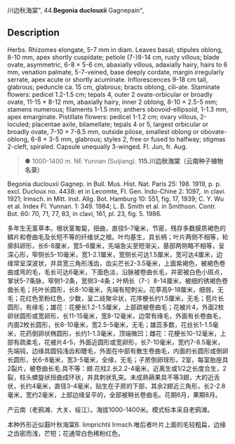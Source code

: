 川边秋海棠",
44.**Begonia duclouxii** Gagnepain",

## Description
Herbs. Rhizomes elongate, 5-7 mm in diam. Leaves basal; stipules oblong, 8-10 mm, apex shortly cuspidate; petiole (7-)8-14 cm, rusty villous; blade ovate, asymmetric, 6-8 × 5-6 cm, abaxially villous, adaxially hairy, hairs to 6 mm, venation palmate, 5-7-veined, base deeply cordate, margin irregularly serrate, apex acute or shortly acuminate. Inflorescences 9-18 cm tall, glabrous; peduncle ca. 15 cm, glabrous; bracts oblong, cili-ate. Staminate flowers: pedicel 1.2-1.5 cm; tepals 4, outer 2 ovate-orbicular or broadly ovate, 11-15 × 8-12 mm, abaxially hairy, inner 2 oblong, 8-10 × 2.5-5 mm; stamens numerous; filaments 1-1.5 mm; anthers obovoid-ellipsoid, 1-1.3 mm, apex emarginate. Pistillate flowers: pedicel 1-1.2 cm; ovary villous, 2-loculed; placentae axile, bilamellate; tepals 4 or 5, largest orbicular or broadly ovate, 7-10 × 7-8.5 mm, outside pilose, smallest oblong or obovate-oblong, 6-8 × 3-5 mm, glabrous; styles 2, free or fused to halfway; stigmas 2-cleft, spiraled. Capsule unequally 3-winged. Fl. Jun, fr. Aug.

> ● 1000-1400 m. NE Yunnan (Suijiang).
**115.川边秋海棠（云南种子植物名录）**

Begonia duclouxii Gagnep. in Bull. Mus. Hist. Nat. Paris 25: 198. 1919, p. p. excl. Ducloux no. 4438: et in Lecomte, Fl. Gen. Indo-Chine 2: 1097,. in clavi. 1921; Irmsch. in Mitt. Inst. Allg. Bot. Hamburg 10: 551, fig. 17, 1939; C. Y. Wu et al. Index Fl. Yunnan. 1: 349. 1984; L. B. Smith et al. in Smithson. Contr. Bot. 60: 70, 71, 77, 83, in clavi, 161, pl. 23, fig. 5. 1986.

多年生无茎草本。根状茎匍匐，扭曲，直径5-7毫米，节密，残存多数膜质褐色的鳞片和卷曲毛及长短不等的纤维状之根。叶均基生，具长柄；叶片两侧不相等，轮廓斜卵形，长6-8厘米，宽5-6厘米，先端急尖至短渐尖，基部两侧略不相等，呈深心形，窄侧长5-10毫米，宽1-2.1厘米，宽侧长可达1.5厘米，宽可达4厘米，边缘常呈深波状，并具宽三角形浅齿，齿尖芒长2-3.5毫米，上面紫褐色，被褐色卷曲或弯的毛，毛长可达6毫米，下面色淡，沿脉被卷曲长毛，并密被白色小斑点，掌状5-7条脉，窄侧1-2条，宽侧3-4条；叶柄长（7-）8-14厘米，被细的锈褐色卷曲长毛；托叶长圆形，长8-10毫米，先端有短刺尖。花葶高9-18厘米，细弱，无毛；花红色至粉红色，少数，呈二歧聚伞状，花序梗长约1.5厘米，无毛；苞片长圆形，有缘毛；雄花：花梗长1.2-1.5厘米，上部疏被卷曲毛；花被片4，外面2枚卵状圆形或宽卵形，长11-15毫米，宽8-12毫米，边常有缘毛，外面有长卷曲毛，内面2枚长圆形，长8-10毫米，宽2.5-5毫米，无毛；雄蕊多数，花丝长1-1.5毫米，花药倒卵状椭圆形，长约1-1.3毫米，顶端微凹；雌花：花梗长10-12毫米，上部有疏柔毛，花被片4-5，外面近圆形或宽卵形，长7-10毫米，宽约7-8.5毫米，先端钝，边缘具圆钝浅齿和睫毛，外面在中部有散生卷曲毛，内面的长圆形或倒卵长圆形，长6-8毫米，宽3-5毫米，全缘，无毛；子房倒卵球形，2室，每室胎座具2裂片，被卷曲长毛.具不等：翅.花柱2.长2.2-4毫米，近离生或1/2之长度合生，2裂，柱头螺旋状扭曲成环状，并具刺状乳突。未成熟蒴果具不等3翅，大的近舌状，长约4毫米，直径3-4毫米，贴生在子房的下部，其余2翅近三角形，长2-2.8毫米，宽约2毫米，上部边缘呈平的，全部被稍长卷曲毛。花期6月，果期8月。

产云南（老鸦滩、大关、绥江）。海拔1000-1400米。模式标本采自老鸦滩。

本种外形近似蕺叶秋海棠B. limprichtii Irmsch.唯后者叶片上面的毛较粗扁，边缘之齿密而浅，芒短；花通常白色稀粉红色。
